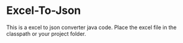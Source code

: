 # Excel-To-Json
This is a excel to json converter java code.
Place the excel file in the classpath or your project folder.
